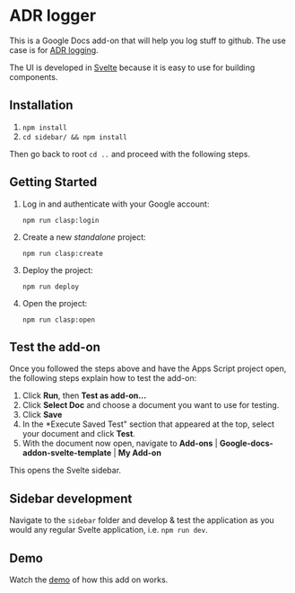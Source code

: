 # ADR logger
This is a Google Docs add-on that will help you log stuff to github. The use case is for [ADR logging](https://github.com/joelparkerhenderson/architecture_decision_record).

The UI is developed in [Svelte](https://svelte.dev/) because it is easy to use for building components.

## Installation

1. `npm install`
2. `cd sidebar/ && npm install`

Then go back to root `cd ..` and proceed with the following steps.

## Getting Started

1. Log in and authenticate with your Google account:
   ```
   npm run clasp:login
   ```
1. Create a new _standalone_ project:
   ```
   npm run clasp:create
   ```
1. Deploy the project:
   ```
   npm run deploy
   ```
1. Open the project:
   ```
   npm run clasp:open
   ```

## Test the add-on

Once you followed the steps above and have the Apps Script project open, the following steps explain how to test the add-on:

1. Click **Run**, then **Test as add-on...**
1. Click **Select Doc** and choose a document you want to use for testing.
1. Click **Save**
1. In the *Execute Saved Test" section that appeared at the top, select your document and click **Test**.
1. With the document now open, navigate to **Add-ons** | **Google-docs-addon-svelte-template** | **My Add-on**

This opens the Svelte sidebar.

## Sidebar development

Navigate to the `sidebar` folder and develop & test the application as you would any regular Svelte application, i.e. `npm run dev`.

## Demo

Watch the [demo](./demo.mov) of how this add on works.
